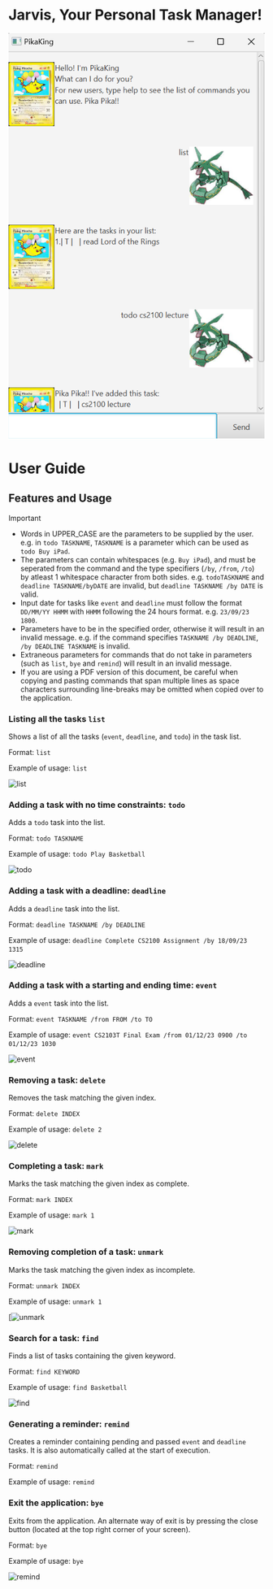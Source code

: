 # Jarvis, Your Personal Task Manager!

![Jarvis](Ui.png)

# User Guide

## Features and Usage

> [!IMPORTANT]
> - Words in UPPER_CASE are the parameters to be supplied by the user. e.g. in ```todo TASKNAME```, ```TASKNAME``` is a parameter which can be used as ```todo Buy iPad```.
> - The parameters can contain whitespaces (e.g. ```Buy iPad```), and must be seperated from the command and the type specifiers (```/by```, ```/from```, ```/to```) by atleast 1 whitespace character from both sides. e.g. ```todoTASKNAME``` and ```deadline TASKNAME/byDATE``` are invalid, but ```deadline TASKNAME /by DATE``` is valid. 
> - Input date for tasks like ```event``` and ```deadline``` must follow the format ```DD/MM/YY HHMM``` with ```HHMM``` following the 24 hours format. e.g. ```23/09/23 1800```.
> - Parameters have to be in the specified order, otherwise it will result in an invalid message. e.g. if the command specifies ```TASKNAME /by DEADLINE```,
>   ```/by DEADLINE TASKNAME``` is invalid.
> - Extraneous parameters for commands that do not take in parameters (such as ```list```, ```bye``` and ```remind```) will result in an invalid message.
> - If you are using a PDF version of this document, be careful when copying and pasting commands that span multiple lines as space characters surrounding
>   line-breaks may be omitted when copied over to the application.

### Listing all the tasks ```list```
Shows a list of all the tasks (```event```, ```deadline```, and ```todo```) in the task list.

Format: ```list```

Example of usage: `list`

![list](https://github.com/shishirbychapur/ip/assets/95522842/a11c6b95-4008-4775-beea-7ce87e23452b)

### Adding a task with no time constraints: ```todo```
Adds a ```todo``` task into the list.

Format: ```todo TASKNAME```

Example of usage: `todo Play Basketball`

![todo](https://github.com/shishirbychapur/ip/assets/95522842/c63b201e-e1c7-4fd7-ae65-a220862066f0)

### Adding a task with a deadline: ```deadline```
Adds a ```deadline``` task into the list.

Format: ```deadline TASKNAME /by DEADLINE```

Example of usage: ```deadline Complete CS2100 Assignment /by 18/09/23 1315```

![deadline](https://github.com/shishirbychapur/ip/assets/95522842/054d6b7a-3563-4b51-b96f-aead44570f59)

### Adding a task with a starting and ending time: ```event```
Adds a ```event``` task into the list.

Format: ```event TASKNAME /from FROM /to TO```

Example of usage: ```event CS2103T Final Exam /from 01/12/23 0900 /to 01/12/23 1030```

![event](https://github.com/shishirbychapur/ip/assets/95522842/544bee3a-0169-475b-bfc3-e00c6f41391a)

### Removing a task: ```delete```
Removes the task matching the given index.

Format: ```delete INDEX```

Example of usage: ```delete 2```

![delete](https://github.com/shishirbychapur/ip/assets/95522842/f7507b9e-87ea-4347-a506-b5e01bdbfd7b)

### Completing a task: ```mark```
Marks the task matching the given index as complete.

Format: ```mark INDEX```

Example of usage: ```mark 1```

![mark](https://github.com/shishirbychapur/ip/assets/95522842/6a28eae4-ab66-405a-a834-9f34d0a059cb)

### Removing completion of a task: ```unmark```
Marks the task matching the given index as incomplete.

Format: ```unmark INDEX```

Example of usage: ```unmark 1```

[![unmark](https://github.com/shishirbychapur/ip/assets/95522842/ab678d38-38ea-4dff-9254-072b4ac8e785)

### Search for a task: ```find```
Finds a list of tasks containing the given keyword.

Format: ```find KEYWORD```

Example of usage: ```find Basketball```

![find](https://github.com/shishirbychapur/ip/assets/95522842/92f933be-d9f0-4071-98dd-55a93162deaf)

### Generating a reminder: ```remind```
Creates a reminder containing pending and passed ```event``` and ```deadline``` tasks.
It is also automatically called at the start of execution.

Format: ```remind```

Example of usage: ```remind```

### Exit the application: ```bye```
Exits from the application. An alternate way of exit is by pressing the close button (located at the top right corner of your screen).

Format: ```bye```

Example of usage: `bye`

![remind](https://github.com/shishirbychapur/ip/assets/95522842/df51bf50-e0ed-42df-8965-813fac366f4b)
